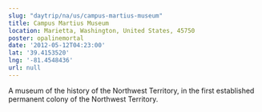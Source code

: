 ```yaml
---
slug: "daytrip/na/us/campus-martius-museum"
title: Campus Martius Museum
location: Marietta, Washington, United States, 45750
poster: opalinemortal
date: '2012-05-12T04:23:00'
lat: '39.4153520'
lng: '-81.4548436'
url: null
---
```


A museum of the history of the Northwest Territory, in the first established permanent colony of the Northwest Territory.
